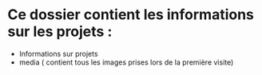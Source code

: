 
# Ce dossier contient les informations sur les projets :
* Informations sur projets
* media ( contient tous les images prises lors de la première visite)









